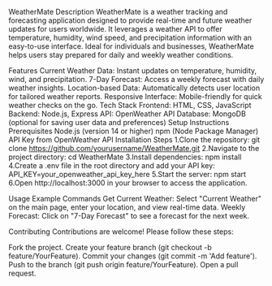 WeatherMate
Description
WeatherMate is a weather tracking and forecasting application designed to provide real-time and future weather updates for users worldwide. It leverages a weather API to offer temperature, humidity, wind speed, and precipitation information with an easy-to-use interface. Ideal for individuals and businesses, WeatherMate helps users stay prepared for daily and weekly weather conditions.

Features
Current Weather Data: Instant updates on temperature, humidity, wind, and precipitation.
7-Day Forecast: Access a weekly forecast with daily weather insights.
Location-based Data: Automatically detects user location for tailored weather reports.
Responsive Interface: Mobile-friendly for quick weather checks on the go.
Tech Stack
Frontend: HTML, CSS, JavaScript
Backend: Node.js, Express
API: OpenWeather API
Database: MongoDB (optional for saving user data and preferences)
Setup Instructions
Prerequisites
Node.js (version 14 or higher)
npm (Node Package Manager)
API Key from OpenWeather API
Installation Steps
1.Clone the repository:
git clone https://github.com/yourusername/WeatherMate.git
2.Navigate to the project directory:
cd WeatherMate
3.Install dependencies:
npm install
4.Create a .env file in the root directory and add your API key:
API_KEY=your_openweather_api_key_here
5.Start the server:
npm start
6.Open http://localhost:3000 in your browser to access the application.

Usage
Example Commands
Get Current Weather: Select "Current Weather" on the main page, enter your location, and view real-time data.
Weekly Forecast: Click on "7-Day Forecast" to see a forecast for the next week.

Contributing
Contributions are welcome! Please follow these steps:

Fork the project.
Create your feature branch (git checkout -b feature/YourFeature).
Commit your changes (git commit -m 'Add feature').
Push to the branch (git push origin feature/YourFeature).
Open a pull request.
